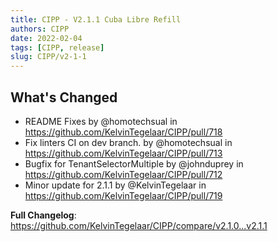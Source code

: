 ```yaml
---
title: CIPP - V2.1.1 Cuba Libre Refill
authors: CIPP
date: 2022-02-04
tags: [CIPP, release]
slug: CIPP/v2-1-1
---
```


<!--truncate-->

## What's Changed
* README Fixes by @homotechsual in https://github.com/KelvinTegelaar/CIPP/pull/718
* Fix linters CI on dev branch. by @homotechsual in https://github.com/KelvinTegelaar/CIPP/pull/713
* Bugfix for TenantSelectorMultiple by @johnduprey in https://github.com/KelvinTegelaar/CIPP/pull/712
* Minor update for 2.1.1 by @KelvinTegelaar in https://github.com/KelvinTegelaar/CIPP/pull/719


**Full Changelog**: https://github.com/KelvinTegelaar/CIPP/compare/v2.1.0...v2.1.1
